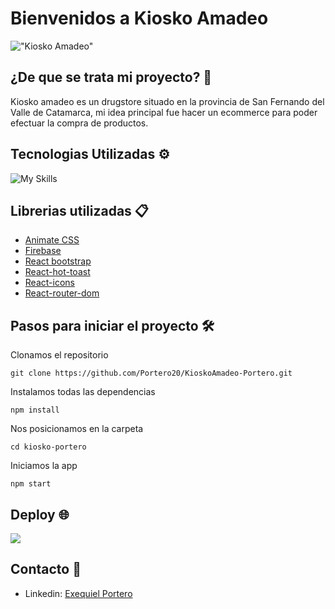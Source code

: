 # Bienvenidos a Kiosko Amadeo 

!["Kiosko Amadeo"](../img/../kiosko-portero/src/img/golosinas.png)
## ¿De que se trata mi proyecto? 🚀

Kiosko amadeo es un drugstore situado en la provincia de San Fernando del Valle de Catamarca, mi idea principal fue hacer un ecommerce para poder efectuar la compra de productos.

## Tecnologias Utilizadas ⚙️

![My Skills](https://skillicons.dev/icons?i=html,css,sass,react,bootstrap,git)

## Librerias utilizadas 📋

- [Animate CSS](https://animate.style/)
- [Firebase](https://firebase.google.com/?hl=es)
- [React bootstrap](https://react-bootstrap.github.io/)
- [React-hot-toast](https://react-hot-toast.com/)
- [React-icons](https://react-icons.github.io/react-icons/)
- [React-router-dom](https://reactrouter.com/en/main)

## Pasos para iniciar el proyecto 🛠️

Clonamos el repositorio

```
git clone https://github.com/Portero20/KioskoAmadeo-Portero.git
```

Instalamos todas las dependencias

```
npm install
```

Nos posicionamos en la carpeta

```
cd kiosko-portero
```

Iniciamos la app

```
npm start
```

## Deploy 🌐

![](https://skillicons.dev/icons?i=vercel)

## Contacto 👋

- Linkedin: [Exequiel Portero](https://www.linkedin.com/in/exequiel-portero/)

